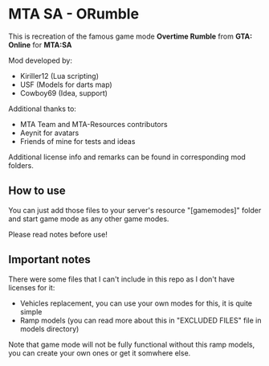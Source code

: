 # MTA SA - ORumble

This is recreation of the famous game mode **Overtime Rumble** from **GTA: Online** for **MTA:SA**

Mod developed by:
* Kiriller12 (Lua scripting)
* USF (Models for darts map)
* Cowboy69 (Idea, support)

Additional thanks to:
* MTA Team and MTA-Resources contributors
* Aeynit for avatars
* Friends of mine for tests and ideas

Additional license info and remarks can be found in corresponding mod folders.

## How to use

You can just add those files to your server's resource "[gamemodes]" folder and start game mode as any other game modes.

Please read notes before use!

## Important notes

There were some files that I can't include in this repo as I don't have licenses for it:
* Vehicles replacement, you can use your own modes for this, it is quite simple
* Ramp models (you can read more about this in "EXCLUDED FILES" file in models directory)

Note that game mode will not be fully functional without this ramp models, you can create your own ones or get it somwhere else.